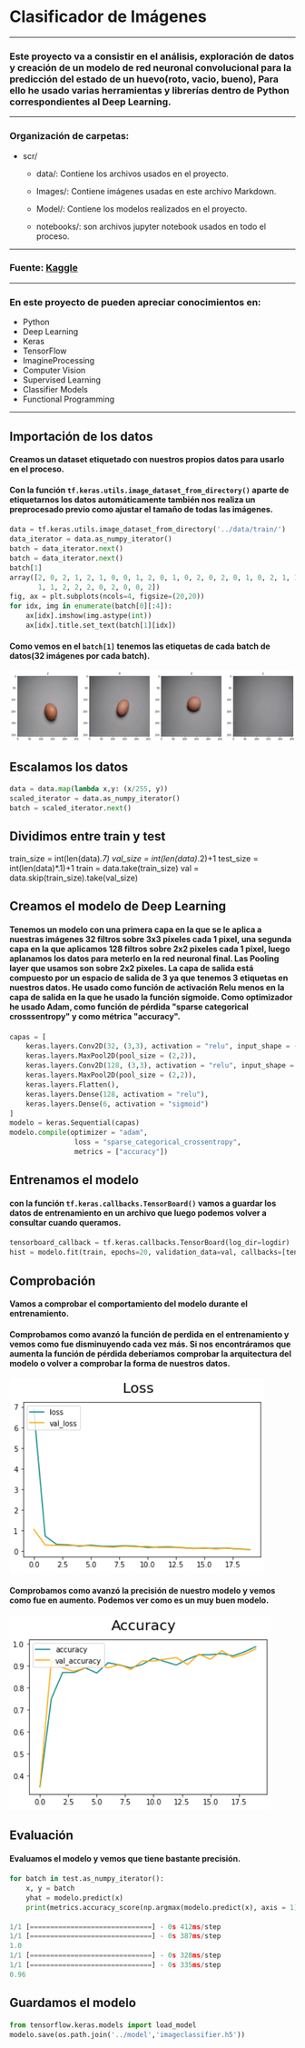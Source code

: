 # **Clasificador de Imágenes**

-----
### Este proyecto va a consistir en el análisis, exploración de datos y creación de un modelo de red neuronal convolucional para la predicción del estado de un huevo(roto, vacio, bueno), Para ello he usado varias herramientas y librerías dentro de Python correspondientes al Deep Learning.



-----

### Organización de carpetas: 

* scr/
    * data/: Contiene los archivos usados en el proyecto.
    
    * Images/: Contiene imágenes usadas en este archivo Markdown.

    * Model/: Contiene los modelos realizados en el proyecto.

    * notebooks/: son archivos jupyter notebook usados en todo el proceso.

------

### Fuente: [Kaggle](https://www.kaggle.com/datasets/frankpereny/broken-eggs)

------

### En este proyecto de pueden apreciar conocimientos en:

* Python
* Deep Learning
* Keras
* TensorFlow
* ImagineProcessing
* Computer Vision
* Supervised Learning
* Classifier Models
* Functional Programming

------

## **Importación de los datos**

#### Creamos un dataset etiquetado con nuestros propios datos para usarlo en el proceso.

#### Con la función `tf.keras.utils.image_dataset_from_directory()` aparte de etiquetarnos los datos automáticamente también nos realiza un preprocesado previo como ajustar el tamaño de todas las imágenes.

```py
data = tf.keras.utils.image_dataset_from_directory('../data/train/')
data_iterator = data.as_numpy_iterator()
batch = data_iterator.next()
batch = data_iterator.next()
batch[1]
array([2, 0, 2, 1, 2, 1, 0, 0, 1, 2, 0, 1, 0, 2, 0, 2, 0, 1, 0, 2, 1, 1,
       1, 1, 2, 2, 2, 0, 2, 0, 0, 2])
fig, ax = plt.subplots(ncols=4, figsize=(20,20))
for idx, img in enumerate(batch[0][:4]):
    ax[idx].imshow(img.astype(int))
    ax[idx].title.set_text(batch[1][idx])
```
#### Como vemos en el `batch[1]` tenemos las etiquetas de cada batch de datos(32 imágenes por cada batch).
![Image](src/Images/Imagen1.PNG)

## **Escalamos los datos**
```py
data = data.map(lambda x,y: (x/255, y))
scaled_iterator = data.as_numpy_iterator()
batch = scaled_iterator.next()
```

## **Dividimos entre train y test**
train_size = int(len(data)*.7)
val_size = int(len(data)*.2)+1
test_size = int(len(data)*.1)+1
train = data.take(train_size)
val = data.skip(train_size).take(val_size)

## **Creamos el modelo de Deep Learning**

#### Tenemos un modelo con una primera capa en la que se le aplica a nuestras imágenes 32 filtros sobre 3x3 píxeles cada 1 pixel, una segunda capa en la que aplicamos 128 filtros sobre 2x2 pixeles cada 1 pixel, luego aplanamos los datos para meterlo en la red neuronal final. Las Pooling layer que usamos son sobre 2x2 pixeles. La capa de salida está compuesto por un espacio de salida de 3 ya que tenemos 3 etiquetas en nuestros datos. He usado como función de activación Relu menos en la capa de salida en la que he usado la función sigmoide. Como optimizador he usado Adam, como función de pérdida "sparse categorical crosssentropy" y como métrica "accuracy".
```py
capas = [
    keras.layers.Conv2D(32, (3,3), activation = "relu", input_shape = (256,256,3)),
    keras.layers.MaxPool2D(pool_size = (2,2)),
    keras.layers.Conv2D(128, (3,3), activation = "relu", input_shape = (32,32,3)),
    keras.layers.MaxPool2D(pool_size = (2,2)),
    keras.layers.Flatten(),
    keras.layers.Dense(128, activation = "relu"),
    keras.layers.Dense(6, activation = "sigmoid")
]
modelo = keras.Sequential(capas)
modelo.compile(optimizer = "adam", 
                loss = "sparse_categorical_crossentropy", 
                metrics = ["accuracy"])
```
## **Entrenamos el modelo**
#### con la función `tf.keras.callbacks.TensorBoard()` vamos a guardar los datos de entrenamiento en un archivo que luego podemos volver a consultar cuando queramos.

```py
tensorboard_callback = tf.keras.callbacks.TensorBoard(log_dir=logdir)
hist = modelo.fit(train, epochs=20, validation_data=val, callbacks=[tensorboard_callback])
```

## **Comprobación**
#### Vamos a comprobar el comportamiento del modelo durante el entrenamiento.

#### Comprobamos como avanzó la función de perdida en el entrenamiento y vemos como fue disminuyendo cada vez más. Si nos encontráramos que aumenta la función de pérdida deberíamos comprobar la arquitectura del modelo o volver a comprobar la forma de nuestros datos.
![Image](src/Images/Imagen2.PNG)
#### Comprobamos como avanzó la precisión de nuestro modelo y vemos como fue en aumento. Podemos ver como es un muy buen modelo.
![Image](src/Images/Imagen3.PNG)

## **Evaluación**
#### Evaluamos el modelo y vemos que tiene bastante precisión.
```py
for batch in test.as_numpy_iterator():
    x, y = batch
    yhat = modelo.predict(x)
    print(metrics.accuracy_score(np.argmax(modelo.predict(x), axis = 1), y))

1/1 [==============================] - 0s 412ms/step
1/1 [==============================] - 0s 387ms/step
1.0
1/1 [==============================] - 0s 328ms/step
1/1 [==============================] - 0s 335ms/step
0.96
```
## **Guardamos el modelo**

```py
from tensorflow.keras.models import load_model
modelo.save(os.path.join('../model','imageclassifier.h5'))
```
